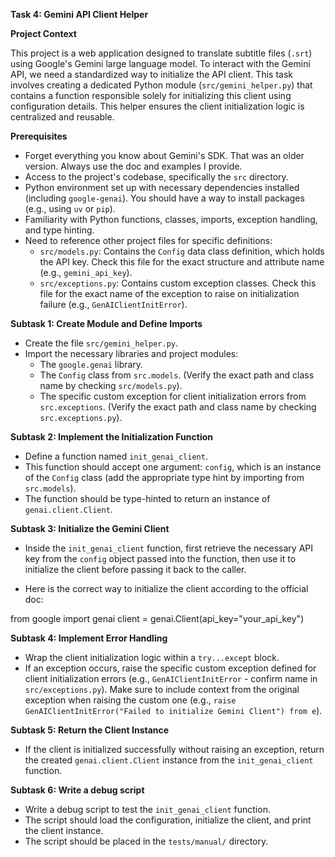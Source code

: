 **Task 4: Gemini API Client Helper**

**Project Context**

This project is a web application designed to translate subtitle files (`.srt`) using Google's Gemini large language model. To interact with the Gemini API, we need a standardized way to initialize the API client. This task involves creating a dedicated Python module (`src/gemini_helper.py`) that contains a function responsible solely for initializing this client using configuration details. This helper ensures the client initialization logic is centralized and reusable.

**Prerequisites**
*   Forget everything you know about Gemini's SDK. That was an older version. Always use the doc and examples I provide.
*   Access to the project's codebase, specifically the `src` directory.
*   Python environment set up with necessary dependencies installed (including `google-genai`). You should have a way to install packages (e.g., using `uv` or `pip`).
*   Familiarity with Python functions, classes, imports, exception handling, and type hinting.
*   Need to reference other project files for specific definitions:
    *   `src/models.py`: Contains the `Config` data class definition, which holds the API key. Check this file for the exact structure and attribute name (e.g., `gemini_api_key`).
    *   `src/exceptions.py`: Contains custom exception classes. Check this file for the exact name of the exception to raise on initialization failure (e.g., `GenAIClientInitError`).

**Subtask 1: Create Module and Define Imports**

*   Create the file `src/gemini_helper.py`.
*   Import the necessary libraries and project modules:
    *   The `google.genai` library.
    *   The `Config` class from `src.models`. (Verify the exact path and class name by checking `src/models.py`).
    *   The specific custom exception for client initialization errors from `src.exceptions`. (Verify the exact path and class name by checking `src.exceptions.py`).

**Subtask 2: Implement the Initialization Function**

*   Define a function named `init_genai_client`.
*   This function should accept one argument: `config`, which is an instance of the `Config` class (add the appropriate type hint by importing from `src.models`).
*   The function should be type-hinted to return an instance of `genai.client.Client`.

**Subtask 3: Initialize the Gemini Client**

*   Inside the `init_genai_client` function, first retrieve the necessary API key from the `config` object passed into the function, then use it to initialize the client before passing it back to the caller.

*   Here is the correct way to initialize the client according to the official doc:

from google import genai
client = genai.Client(api_key="your_api_key")

**Subtask 4: Implement Error Handling**

*   Wrap the client initialization logic within a `try...except` block.
*   If an exception occurs, raise the specific custom exception defined for client initialization errors (e.g., `GenAIClientInitError` - confirm name in `src/exceptions.py`). Make sure to include context from the original exception when raising the custom one (e.g., `raise GenAIClientInitError("Failed to initialize Gemini Client") from e`).

**Subtask 5: Return the Client Instance**

*   If the client is initialized successfully without raising an exception, return the created `genai.client.Client` instance from the `init_genai_client` function.

**Subtask 6: Write a debug script**

*   Write a debug script to test the `init_genai_client` function.
*   The script should load the configuration, initialize the client, and print the client instance.
*   The script should be placed in the `tests/manual/` directory.
